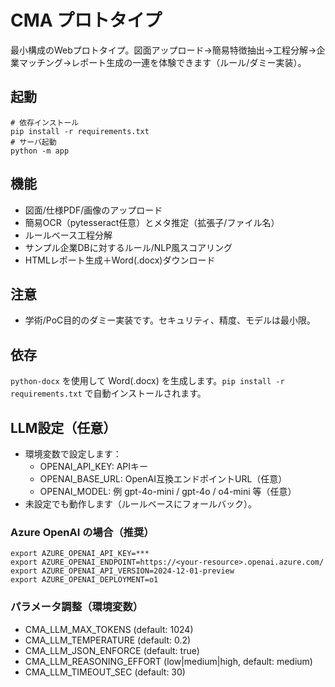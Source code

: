 # CMA プロトタイプ

最小構成のWebプロトタイプ。図面アップロード→簡易特徴抽出→工程分解→企業マッチング→レポート生成の一連を体験できます（ルール/ダミー実装）。

## 起動

```
# 依存インストール
pip install -r requirements.txt
# サーバ起動
python -m app
```

## 機能
- 図面/仕様PDF/画像のアップロード
- 簡易OCR（pytesseract任意）とメタ推定（拡張子/ファイル名）
- ルールベース工程分解
- サンプル企業DBに対するルール/NLP風スコアリング
- HTMLレポート生成＋Word(.docx)ダウンロード

## 注意
- 学術/PoC目的のダミー実装です。セキュリティ、精度、モデルは最小限。

## 依存
`python-docx` を使用して Word(.docx) を生成します。`pip install -r requirements.txt` で自動インストールされます。

## LLM設定（任意）
- 環境変数で設定します：
	- OPENAI_API_KEY: APIキー
	- OPENAI_BASE_URL: OpenAI互換エンドポイントURL（任意）
	- OPENAI_MODEL: 例 gpt-4o-mini / gpt-4o / o4-mini 等（任意）
- 未設定でも動作します（ルールベースにフォールバック）。

### Azure OpenAI の場合（推奨）
```
export AZURE_OPENAI_API_KEY=***
export AZURE_OPENAI_ENDPOINT=https://<your-resource>.openai.azure.com/
export AZURE_OPENAI_API_VERSION=2024-12-01-preview
export AZURE_OPENAI_DEPLOYMENT=o1
```

### パラメータ調整（環境変数）
- CMA_LLM_MAX_TOKENS (default: 1024)
- CMA_LLM_TEMPERATURE (default: 0.2)
- CMA_LLM_JSON_ENFORCE (default: true)
- CMA_LLM_REASONING_EFFORT (low|medium|high, default: medium)
- CMA_LLM_TIMEOUT_SEC (default: 30)
